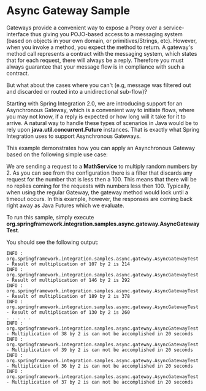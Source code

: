 Async Gateway Sample
====================

Gateways provide a convenient way to expose a Proxy over a service-interface thus giving you POJO-based access to a messaging system (based on objects in your own domain, or primitives/Strings, etc). However, when you invoke a method, you expect the method to return. A gateway's method call represents a contract with the messaging system, which states that for each request, there will always be a reply. Therefore you must always guarantee that your message flow is in compliance with such a contract.

But what about the cases where you can't (e.g, message was filtered out and discarded or routed into a unidirectional sub-flow)?

Starting with Spring Integration 2.0, we are introducing support for an Asynchronous Gateway, which is a convenient way to initiate flows, where you may not know, if a reply is expected or how long will it take for it to arrive. A natural way to handle these types of scenarios in Java would be to rely upon **java.util.concurrent.Future** instances. That is exactly what Spring Integration uses to support Asynchronous Gateways.

This example demonstrates how you can apply an Asynchronous Gateway based on the following simple use case:

We are sending a request to a **MathService** to multiply random numbers by 2. As you can see from the configuration there is a filter that discards any request for the number that is less then a 100. This means that there will be no replies coming for the requests with numbers less then 100.  Typically, when using the regular Gateway, the gateway method would lock until a timeout occurs. In this example, however, the responses are coming back right away as Java Futures which we evaluate.

To run this sample, simply execute **org.springframework.integration.samples.async.gateway.AsyncGatewayTest**.

You should see the following output:

	INFO : org.springframework.integration.samples.async.gateway.AsyncGatewayTest - Result of multiplication of 107 by 2 is 214
	INFO : org.springframework.integration.samples.async.gateway.AsyncGatewayTest - Result of multiplication of 146 by 2 is 292
	INFO : org.springframework.integration.samples.async.gateway.AsyncGatewayTest - Result of multiplication of 189 by 2 is 378
	INFO : org.springframework.integration.samples.async.gateway.AsyncGatewayTest - Result of multiplication of 130 by 2 is 260
	. . . . .
	INFO : org.springframework.integration.samples.async.gateway.AsyncGatewayTest - Multiplication of 38 by 2 is can not be accomplished in 20 seconds
	INFO : org.springframework.integration.samples.async.gateway.AsyncGatewayTest - Multiplication of 39 by 2 is can not be accomplished in 20 seconds
	INFO : org.springframework.integration.samples.async.gateway.AsyncGatewayTest - Multiplication of 36 by 2 is can not be accomplished in 20 seconds
	INFO : org.springframework.integration.samples.async.gateway.AsyncGatewayTest - Multiplication of 37 by 2 is can not be accomplished in 20 seconds
